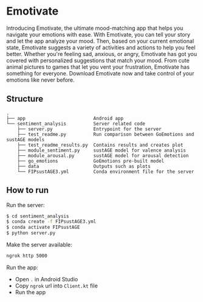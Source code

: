 # Emotivate

Introducing Emotivate, the ultimate mood-matching app that helps you navigate your emotions with ease. With Emotivate, you can tell your story and let the app analyze your mood. Then, based on your current emotional state, Emotivate suggests a variety of activities and actions to help you feel better. Whether you're feeling sad, anxious, or angry, Emotivate has got you covered with personalized suggestions that match your mood. From cute animal pictures to games that let you vent your frustration, Emotivate has something for everyone. Download Emotivate now and take control of your emotions like never before.

## Structure

```
.
├── app                         Android app
└── sentiment_analysis          Server related code
    ├── server.py               Entrypoint for the server
    ├── test_readme.py          Run comparison between GoEmotions and sustAGE models
    ├── test_readme_results.py  Contains results and creates plot
    ├── module_sentiment.py     sustAGE model for valence analysis
    ├── module_arousal.py       sustAGE model for arousal detection
    ├── go_emotions             GoEmotions pre-built model
    ├── data                    Outputs such as plots
    └── FIPsustAGE3.yml         Conda environment file for the server
```

## How to run

Run the server:
```sh
$ cd sentiment_analysis
$ conda create -f FIPsustAGE3.yml
$ conda activate FIPsustAGE
$ python server.py
```

Make the server available:
```sh
ngrok http 5000
```

Run the app:
- Open `.` in Android Studio
- Copy `ngrok` url into `Client.kt` file
- Run the app